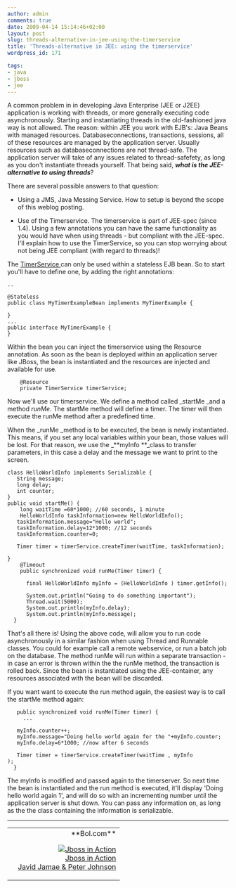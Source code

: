 ```yaml
---
author: admin
comments: true
date: 2009-04-14 15:14:46+02:00
layout: post
slug: threads-alternative-in-jee-using-the-timerservice
title: 'Threads-alternative in JEE: using the timerservice'
wordpress_id: 171

tags:
- java
- jboss
- jee
---
```


A common problem in in developing Java Enterprise (JEE or J2EE) application is working with threads, or more generally executing code asynchronously. Starting and instantiating threads in the old-fashioned java way is not allowed.
The reason: within JEE you work with EJB's: Java Beans with managed resources. Databaseconnections, transactions, sessions, all of these resources are managed by the application server. Usually resources such as databaseconnections are not thread-safe. The application server will take of any issues related to thread-safefety, as long as you don't instantiate threads yourself. That being said, _**what is the JEE-alternative to using threads**_?

There are several possible answers to that question:



	
  * Using a JMS, Java Messing Service. How to setup is beyond the scope of this weblog posting.

	
  * Use of the Timerservice. The timerservice is part of JEE-spec (since 1.4). Using a few annotations you can have the same functionality as you would have when using threads - but compliant with the JEE-spec. I'll explain how to use the TimerService, so you can stop worrying about not being JEE compliant (with regard to threads)!


The [TimerService ](http://java.sun.com/javaee/5/docs/api/javax/ejb/TimerService.html)can only be used within a stateless EJB bean. So to start you'll have to define one, by adding the right annotations:

    
    ..
    
    @Stateless
    public class MyTimerExampleBean implements MyTimerExample {
    
    }
    ...
    public interface MyTimerExample {
    }


Within the bean you can inject the timerservice using the Resource annotation. As soon as the bean is deployed within an application server like JBoss, the bean is instantiated and the resources are injected and available for use.

    
        @Resource
        private TimerService timerService;


Now we'll use our timerservice. We define a method called _startMe _and a method _runMe_. The startMe method will define a timer. The timer will then execute the runMe method after a predefined time.

When the _runMe _method is to be executed, the bean is newly instantiated. This means, if you set any local variables within your bean, those values will be lost. For that reason, we use the _**myInfo **_class to transfer parameters, in this case a delay and the message we want to print to the screen.

    
    class HelloWorldInfo implements Serializable {
       String message;
       long delay;
       int counter;
    }
    public void startMe() {
        long waitTime =60*1000; //60 seconds, 1 minute
        HelloWorldInfo taskInformation=new HelloWorldInfo();
       taskInformation.message="Hello world";
       taskInformation.delay=12*1000; //12 seconds
       taskInformation.counter=0;
    
       Timer timer = timerService.createTimer(waitTime, taskInformation);
    
    }
        @Timeout
        public synchronized void runMe(Timer timer) {
    
          final HelloWorldInfo myInfo = (HelloWorldInfo ) timer.getInfo();
    
          System.out.println("Going to do something important");
          Thread.wait(5000);
          System.out.println(myInfo.delay);
          System.out.println(myInfo.message);
      }


That's all there is! Using the above code, will allow you to run code asynchronously in a similar fashion when using Thread and Runnable classes. You could for example call a remote webservice, or run a batch job on the database. The method runMe will run within a separate transaction - in case an error is thrown within the the runMe method, the transaction is rolled back. Since the bean is instantiated using the JEE-container, any resources associated with the bean will be discarded.

If you want want to execute the run method again, the easiest way is to call the startMe method again:

    
       public synchronized void runMe(Timer timer) {
         ...
    
       myInfo.counter++;
       myInfo.message="Doing hello world again for the "+myInfo.counter;
       myInfo.delay=6*1000; //now after 6 seconds
    
       Timer timer = timerService.createTimer(waitTime , myInfo
    );
      }


The myInfo is modified and passed again to the timerserver. So next time the bean is instantiated and the run method is executed, it'll display 'Doing hello world again 1', and will do so with an incrementing number until the application server is shut down. You can pass any information on, as long as the the class containing the information is serializable.


* * *


<table width="100%" ><tr >
<td >


</td>

<td align="right" border="1" >**Bol.com**  

[![Jboss in Action](http://www.bol.com/imgbase0/thumb/BOOKCOVER/FC/1/9/3/3/9/1933988029.gif)  
Jboss in Action  
Javid Jamae & Peter Johnson  
](http://clk.tradedoubler.com/click?a=1601917&p=67859&g=17297702&epi=1001004005604637)
 
</td></tr></table>

